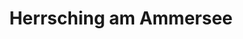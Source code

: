 ---
title: Herrsching am Ammersee
url: /herrsching-am-ammersee/
latitude: 47.984
longitude: 11.163
---